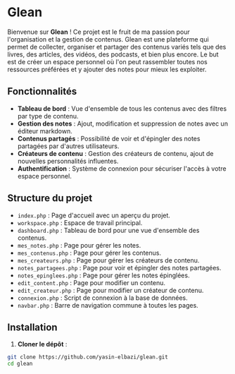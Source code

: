 # Glean

Bienvenue sur **Glean** ! Ce projet est le fruit de ma passion pour l'organisation et la gestion de contenus. Glean est une plateforme qui permet de collecter, organiser et partager des contenus variés tels que des livres, des articles, des vidéos, des podcasts, et bien plus encore. Le but est de créer un espace personnel où l'on peut rassembler toutes nos ressources préférées et y ajouter des notes pour mieux les exploiter.

## Fonctionnalités

- **Tableau de bord** : Vue d'ensemble de tous les contenus avec des filtres par type de contenu.
- **Gestion des notes** : Ajout, modification et suppression de notes avec un éditeur markdown.
- **Contenus partagés** : Possibilité de voir et d'épingler des notes partagées par d'autres utilisateurs.
- **Créateurs de contenu** : Gestion des créateurs de contenu, ajout de nouvelles personnalités influentes.
- **Authentification** : Système de connexion pour sécuriser l'accès à votre espace personnel.

## Structure du projet

- `index.php` : Page d'accueil avec un aperçu du projet.
- `workspace.php` : Espace de travail principal.
- `dashboard.php` : Tableau de bord pour une vue d'ensemble des contenus.
- `mes_notes.php` : Page pour gérer les notes.
- `mes_contenus.php` : Page pour gérer les contenus.
- `mes_createurs.php` : Page pour gérer les créateurs de contenu.
- `notes_partagees.php` : Page pour voir et épingler des notes partagées.
- `notes_epinglees.php` : Page pour gérer les notes épinglées.
- `edit_content.php` : Page pour modifier un contenu.
- `edit_createur.php` : Page pour modifier un créateur de contenu.
- `connexion.php` : Script de connexion à la base de données.
- `navbar.php` : Barre de navigation commune à toutes les pages.

## Installation

1. **Cloner le dépôt** :

```sh
git clone https://github.com/yasin-elbazi/glean.git
cd glean

